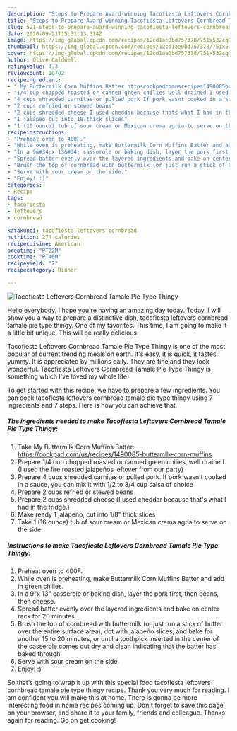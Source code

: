 ```yaml
---
description: "Steps to Prepare Award-winning Tacofiesta Leftovers Cornbread Tamale Pie Type Thingy"
title: "Steps to Prepare Award-winning Tacofiesta Leftovers Cornbread Tamale Pie Type Thingy"
slug: 521-steps-to-prepare-award-winning-tacofiesta-leftovers-cornbread-tamale-pie-type-thingy
date: 2020-09-21T15:31:13.314Z
image: https://img-global.cpcdn.com/recipes/12cd1ae0bd757378/751x532cq70/tacofiesta-leftovers-cornbread-tamale-pie-type-thingy-recipe-main-photo.jpg
thumbnail: https://img-global.cpcdn.com/recipes/12cd1ae0bd757378/751x532cq70/tacofiesta-leftovers-cornbread-tamale-pie-type-thingy-recipe-main-photo.jpg
cover: https://img-global.cpcdn.com/recipes/12cd1ae0bd757378/751x532cq70/tacofiesta-leftovers-cornbread-tamale-pie-type-thingy-recipe-main-photo.jpg
author: Olive Caldwell
ratingvalue: 4.3
reviewcount: 10702
recipeingredient:
- " My Buttermilk Corn Muffins Batter httpscookpadcomusrecipes1490085buttermilkcornmuffins"
- "1/4 cup chopped roasted or canned green chilies well drained I used the fire roasted jalapeos leftover from our party"
- "4 cups shredded carnitas or pulled pork If pork wasnt cooked in a sauce you can mix it with 12 to 34 cup salsa of choice"
- "2 cups refried or stewed beans"
- "2 cups shredded cheese I used cheddar because thats what I had in the fridge"
- "1 jalapeo cut into 18 thick slices"
- "1 (16 ounce) tub of sour cream or Mexican crema agria to serve on the side"
recipeinstructions:
- "Preheat oven to 400F."
- "While oven is preheating, make Buttermilk Corn Muffins Batter and add in green chilies."
- "In a 9&#34;x 13&#34; casserole or baking dish, layer the pork first, then beans, then cheese."
- "Spread batter evenly over the layered ingredients and bake on center rack for 20 minutes."
- "Brush the top of cornbread with buttermilk (or just run a stick of butter over the entire surface area), dot with jalapeño slices, and bake for another 15 to 20 minutes, or until a toothpick inserted in the center of the casserole comes out dry and clean indicating that the batter has baked through."
- "Serve with sour cream on the side."
- "Enjoy! :)"
categories:
- Recipe
tags:
- tacofiesta
- leftovers
- cornbread

katakunci: tacofiesta leftovers cornbread 
nutrition: 274 calories
recipecuisine: American
preptime: "PT22M"
cooktime: "PT46M"
recipeyield: "2"
recipecategory: Dinner

---
```



![Tacofiesta Leftovers Cornbread Tamale Pie Type Thingy](https://img-global.cpcdn.com/recipes/12cd1ae0bd757378/751x532cq70/tacofiesta-leftovers-cornbread-tamale-pie-type-thingy-recipe-main-photo.jpg)

Hello everybody, I hope you're having an amazing day today. Today, I will show you a way to prepare a distinctive dish, tacofiesta leftovers cornbread tamale pie type thingy. One of my favorites. This time, I am going to make it a little bit unique. This will be really delicious.



Tacofiesta Leftovers Cornbread Tamale Pie Type Thingy is one of the most popular of current trending meals on earth. It's easy, it is quick, it tastes yummy. It is appreciated by millions daily. They are fine and they look wonderful. Tacofiesta Leftovers Cornbread Tamale Pie Type Thingy is something which I've loved my whole life.


To get started with this recipe, we have to prepare a few ingredients. You can cook tacofiesta leftovers cornbread tamale pie type thingy using 7 ingredients and 7 steps. Here is how you can achieve that.

<!--inarticleads1-->

##### The ingredients needed to make Tacofiesta Leftovers Cornbread Tamale Pie Type Thingy:

1. Take  My Buttermilk Corn Muffins Batter: https://cookpad.com/us/recipes/1490085-buttermilk-corn-muffins
1. Prepare 1/4 cup chopped roasted or canned green chilies, well drained (I used the fire roasted jalapeños leftover from our party)
1. Prepare 4 cups shredded carnitas or pulled pork. If pork wasn&#39;t cooked in a sauce, you can mix it with 1/2 to 3/4 cup salsa of choice
1. Prepare 2 cups refried or stewed beans
1. Prepare 2 cups shredded cheese (I used cheddar because that&#39;s what I had in the fridge.)
1. Make ready 1 jalapeño, cut into 1/8&#34; thick slices
1. Take 1 (16 ounce) tub of sour cream or Mexican crema agria to serve on the side




<!--inarticleads2-->

##### Instructions to make Tacofiesta Leftovers Cornbread Tamale Pie Type Thingy:

1. Preheat oven to 400F.
1. While oven is preheating, make Buttermilk Corn Muffins Batter and add in green chilies.
1. In a 9&#34;x 13&#34; casserole or baking dish, layer the pork first, then beans, then cheese.
1. Spread batter evenly over the layered ingredients and bake on center rack for 20 minutes.
1. Brush the top of cornbread with buttermilk (or just run a stick of butter over the entire surface area), dot with jalapeño slices, and bake for another 15 to 20 minutes, or until a toothpick inserted in the center of the casserole comes out dry and clean indicating that the batter has baked through.
1. Serve with sour cream on the side.
1. Enjoy! :)




So that's going to wrap it up with this special food tacofiesta leftovers cornbread tamale pie type thingy recipe. Thank you very much for reading. I am confident you will make this at home. There is gonna be more interesting food in home recipes coming up. Don't forget to save this page on your browser, and share it to your family, friends and colleague. Thanks again for reading. Go on get cooking!
